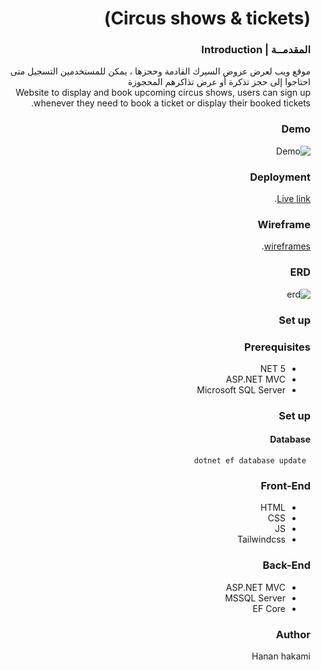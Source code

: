<div dir="rtl" align="right">

# (Circus shows & tickets) 

### المقدمــة | Introduction 
  موقع ويب لعرض عروض السيرك القادمة وحجزها ، يمكن للمستخدمين التسجيل متى احتاجوا إلى حجز تذكرة أو عرض تذاكرهم المحجوزة
  <br>
  Website to display and book upcoming circus shows, users can sign up whenever they need to book a ticket or display their booked tickets.
### Demo  
 ![Demo](https://github.com/hanan-tuwaiq/Project04_Auth_CRUD_ASP.NET/blob/main/demo.gif)
### Deployment
  [Live link](https://circus.azurewebsites.net/).
### Wireframe  
 [wireframes](https://www.figma.com/file/IdZFaHIeGsZfYSpYm65PcT/circus-wireframe).  
 ### ERD
 ![erd](https://github.com/hanan-tuwaiq/Project04_Auth_CRUD_ASP.NET/blob/main/ERD.png) 
### Set up  
### Prerequisites
- NET 5 
- ASP.NET MVC
- Microsoft SQL Server 
### Set up  
 #### Database
 ``` dotnet ef database update```
### Front-End  
 - HTML
 - CSS
 - JS
 - Tailwindcss 
### Back-End 
 - ASP.NET MVC
 - MSSQL Server
 - EF Core
### Author
 Hanan hakami
</div>
